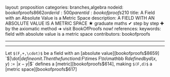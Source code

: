 layout: proposition
categories: branches,algebra
nodeid: bookofproofs$8662
orderid: 500
parentid: bookofproofs$210
title: A Field with an Absolute Value is a Metric Space
description: A FIELD WITH AN ABSOLUTE VALUE IS A METRIC SPACE &#9733; graduate maths &#10004; step by step &#10010; by the axiomatic method &#10140; visit BookOfProofs now!
references: 
keywords: field with absolute value is a metric space
contributors: bookofproofs

---


---

Let `$(F,+,\cdot)$` be a field with an [absolute value][bookofproofs$8659] `$|\dot|$` define on it. Then the function `$d:F\times F\to\mathbb R$` defined by `$$d(x,y):=|x-y|$$` defines a [metric][bookofproofs$614], making `$(F,d)$` a [metric space][bookofproofs$617]
